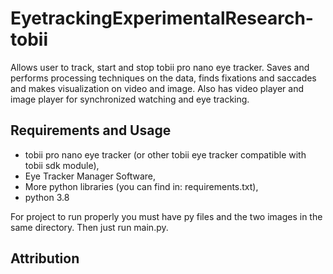 # EyetrackingExperimentalResearch-tobii
Allows user to track, start and stop tobii pro nano eye tracker. Saves and performs processing techniques on the data, 
finds fixations and saccades and makes visualization on video and image. Also has video player and image player for 
synchronized watching and eye tracking.

## Requirements and Usage
- tobii pro nano eye tracker (or other tobii eye tracker compatible with tobii sdk module),
- Eye Tracker Manager Software,
- More python libraries (you can find in: requirements.txt),
- python 3.8

For project to run properly you must have py files and the two images in the same directory. Then just run main.py.
 
 ## Attribution

